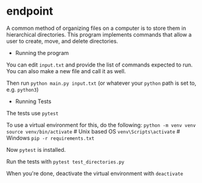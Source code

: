 # endpoint

A common method of organizing files on a computer is to store them in hierarchical directories. 
This program implements commands that allow a user to create, move, and delete directories.

 * Running the program

You can edit `input.txt` and provide the list of commands expected to run. You can also make a new file
and call it as well.

Then run `python main.py input.txt` (or whatever your `python` path is set to, e.g. `python3`)

 * Running Tests

The tests use `pytest`

To use a virtual environment for this, do the following:
`python -m venv venv`
`source venv/bin/activate` # Unix based OS
`venv\Scripts\activate` # Windows
`pip -r requirements.txt`

Now `pytest` is installed.

Run the tests with `pytest test_directories.py`

When you're done, deactivate the virtual environment with
`deactivate`


